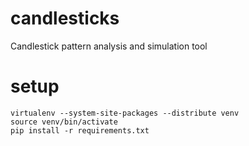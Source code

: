 candlesticks
============

Candlestick pattern analysis and simulation tool

# setup
```
virtualenv --system-site-packages --distribute venv
source venv/bin/activate
pip install -r requirements.txt
```
